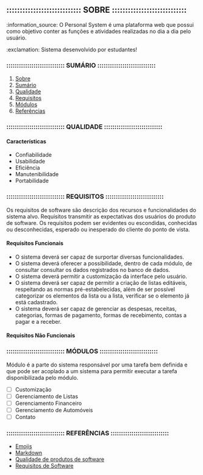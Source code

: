 ## :::::::::::::::::::::::::::: SOBRE ::::::::::::::::::::::::::::

<p>:information_source: O Personal System é uma plataforma web que possui
como objetivo conter as funções e atividades realizadas no dia a dia pelo usuário.</p>
<p>:exclamation: Sistema desenvolvido por estudantes!</p>

### :::::::::::::::::::::::::::: SUMÁRIO ::::::::::::::::::::::::::::

<ol>
    <a href='https://github.com/GustavoMorais47/personal-system#-sobre-'><li>Sobre</li></a>
    <a href='https://github.com/GustavoMorais47/personal-system#-sumário-'><li>Sumário</li></a>
    <a href='https://github.com/GustavoMorais47/personal-system#-qualidade-'><li>Qualidade</li></a>
    <a href='https://github.com/GustavoMorais47/personal-system#-requisitos-'><li>Requisitos</li></a>
    <a href='https://github.com/GustavoMorais47/personal-system#-módulos-'><li>Módulos</li></a>
    <a href='https://github.com/GustavoMorais47/personal-system#-referências-'><li>Referências</li></a>
</ol>

### :::::::::::::::::::::::::::: QUALIDADE ::::::::::::::::::::::::::::

#### Características

<ul>
    <li>Confiabilidade</li>
    <li>Usabilidade</li>
    <li>Eficiência</li>
    <li>Manutenibilidade</li>
    <li>Portabilidade</li>
</ul>

### :::::::::::::::::::::::::::: REQUISITOS ::::::::::::::::::::::::::::
<p>Os requisitos de software são descrição dos recursos e funcionalidades do sistema alvo. Requisitos transmitir as expectativas dos usuários do produto de software. Os requisitos podem ser evidentes ou escondidas, conhecidas ou desconhecidas, esperado ou inesperado do cliente do ponto de vista.</p>

#### Requisitos Funcionais

<ul>
    <li>O sistema deverá ser capaz de surportar diversas funcionalidades.</li>
    <li>O sistema deverá oferecer a possibilidade, dentro de cada módulo, de consultar consultar os dados registrados no banco de dados.</li>
    <li>O sistema deverá permitir a customização da interface pelo usuário.</li>
    <li>O sistema deverá ser capaz de permitir a criação de listas editáveis, respeitando as normas pré-estabelecidas, além de ser possível categorizar os elementos da lista ou a lista, verificar se o elemento já está cadastrado.</li>
    <li>O sistema deverá ser capaz de gerenciar as despesas, receitas, categorias, formas de pagamento, formas de recebimento, contas a pagar e a receber.</li>
</ul>

#### Requisitos Não Funcionais

<ul>

</ul>

### :::::::::::::::::::::::::::: MÓDULOS ::::::::::::::::::::::::::::
<p>Módulo é a parte do sistema responsável por uma tarefa bem definida e que pode ser acoplado a um sistema para permitir executar a tarefa disponibilizada pelo módulo.</p>

- [ ] Customização
- [ ] Gerenciamento de Listas
- [ ] Gerenciamento Financeiro
- [ ] Gerenciamento de Automóveis
- [ ] Contato

### :::::::::::::::::::::::::::: REFERÊNCIAS ::::::::::::::::::::::::::::
<ul>
    <a href='https://github.com/ikatyang/emoji-cheat-sheet' target='_blank'><li>Emojis</li></a>
    <a href='https://blog.da2k.com.br/2015/02/08/aprenda-markdown/' target='_blank'><li>Markdown</li></a>
    <a href='http://www.bianchi.pro.br/edutec/qualsoft.php' target='_blank'><li>Qualidade de produtos de software</li></a>
    <a href='https://www.tutorialspoint.com/pg/software_engineering/software_requirements.htm' target='_blank'><li>Requisitos de Software</li></a>
</ul
